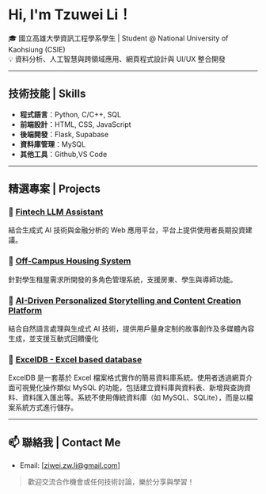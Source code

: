 # Hi, I'm Tzuwei Li！

🎓 國立高雄大學資訊工程學系學生 | Student @ National University of Kaohsiung (CSIE)  
💡 資料分析、人工智慧與跨領域應用、網頁程式設計與 UI/UX 整合開發

---

## 技術技能 | Skills

- **程式語言**：Python, C/C++, SQL
- **前端設計**：HTML, CSS, JavaScript
- **後端開發**：Flask, Supabase 
- **資料庫管理**：MySQL
- **其他工具**：Github,VS Code

---

## 精選專案 | Projects

### 🔹 [Fintech LLM Assistant](https://github.com/zzwei13/fintech-llm-assistant-senior-project.git)
結合生成式 AI 技術與金融分析的 Web 應用平台，平台上提供使用者長期投資建議。

### 🔹 [Off-Campus Housing System](https://github.com/zzwei13/offcampus-housing-nuk.git)  
針對學生租屋需求所開發的多角色管理系統，支援房東、學生與導師功能。

### 🔹 [AI-Driven Personalized Storytelling and Content Creation Platform](https://github.com/zzwei13/ai-stories-generator.git)  
結合自然語言處理與生成式 AI 技術，提供用戶量身定制的故事創作及多媒體內容生成，並支援互動式回饋優化

### 🔹 [ExcelDB - Excel based database](https://github.com/zzwei13/database-system.git)
ExcelDB 是一套基於 Excel 檔案格式實作的簡易資料庫系統。使用者透過網頁介面可視覺化操作類似 MySQL 的功能，包括建立資料庫與資料表、新增與查詢資料、資料匯入匯出等。系統不使用傳統資料庫（如 MySQL、SQLite），而是以檔案系統方式進行儲存。

---

## 📫 聯絡我 | Contact Me

- Email: [ziwei.zw.li@gmail.com]  
> 歡迎交流合作機會或任何技術討論，樂於分享與學習！

